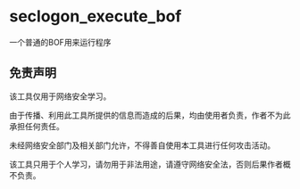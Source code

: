 # seclogon_execute_bof
一个普通的BOF用来运行程序

## 免责声明
该工具仅用于网络安全学习。

由于传播、利用此工具所提供的信息而造成的后果，均由使用者负责，作者不为此承担任何责任。

未经网络安全部门及相关部门允许，不得善自使用本工具进行任何攻击活动。

该工具只用于个人学习，请勿用于非法用途，请遵守网络安全法，否则后果作者概不负责。
